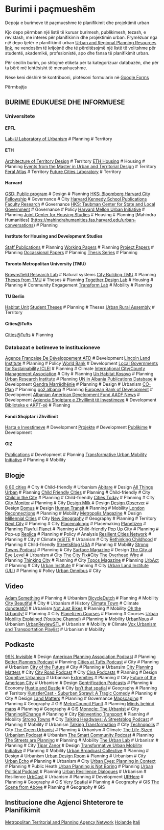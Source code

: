 # Burimi i paçmueshëm 

Depoja e burimeve të paçmueshme të planifikimit dhe projektimit urban 

Kjo depo përmban një listë të kuruar burimesh, publikimesh, tezash, e revistash, me interes për planifikimin dhe projektimin urban. Frymëzuar nga një depo tjetër e planifikimit urban [Urban and Regional Planning Resources link](https://github.com/APA-Technology-Division/urban-and-regional-planning-resources/blob/main/README.md), ne vendosëm të krijojmë dhe të përditësojmë një listë të volitshme për studentë, akademikë, profesionistë, apo dhe fansa të planifikimit urban. 

Për secilin burim, po shtojmë etiketa për ta kategorizuar databazën, dhe për ta bërë më lehtësisht të menaxhueshme. 

Nëse keni dëshirë të kontribuoni, plotësoni formularin në [Google Forms](https://docs.google.com/forms/d/e/1FAIpQLSeR0qAMEwlsruT1Mvn7gPLFRRNKV9LfIJ8gt5d-DIG4vV3WtA/viewform?usp=sf_link) 
 
Përmbajtja

## BURIME EDUKUESE DHE INFORMUESE

### Universitete 

#### EPFL
[Lab-U Laboratory of Urbanism](https://www.epfl.ch/labs/lab-u/) # Planning # Territory


#### ETH 
[Architecture of Territory Design](https://topalovic.arch.ethz.ch/#mas-programme) # Territory 
[ETH Housing](https://wohnforum.arch.ethz.ch/en/publications/books.html) # Housing # Planning
[Events from the Master in Urban and Territorial Design](https://www.nsl.ethz.ch/en/master-of-advanced-studies-eth-epf-in-urban-and-territorial-design/) # Territory 
[Feral Atlas](https://topalovic.arch.ethz.ch/Libraries/Lectures/Feral-Atlas-Anna-L-Tsing-In-Conversation-With-Marija-Maric-And-Nils-Guttler) # Territory
[Future Cities Laboratory](https://fcl.ethz.ch/research/fcl-phase2/archipelago-cities/extended-urbanisation/publications.html)  # Territory


#### Harvard 
[GSD: Public program](https://www.gsd.harvard.edu/) # Design # Planning
[HKS: Bloomberg Harvard City Fellowship](https://www.cityleadership.harvard.edu/) # Governance # City
[Harvard Kennedy School Publications Faculty Research](https://www.hks.harvard.edu/faculty-research/publications/publications-centers-initiatives) # Governance
[HKS: Taubman Center for State and Local Government](https://www.hks.harvard.edu/centers/taubman/publications/policy-briefs) # Governance # Policy
[Harvard Mellon Urban Initiative](https://mellonurbanism.harvard.edu/news-events) # Planning
[Joint Center for Housing Studies](https://www.jchs.harvard.edu/) # Housing # Planning
[Mahindra Humanities] (https://mahindrahumanities.fas.harvard.edu/urban-conversations) # Planning


#### Institute for Housing and Development Studies 
[Staff Publications](https://www.ihs.nl/en/resources/ihs-publications/ihs-staff-publications) # Planning
[Working Papers](https://www.ihs.nl/en/resources/ihs-publications/ihs-working-papers) # Planning
[Project Papers](https://www.ihs.nl/en/resources/ihs-publications/ihs-working-papers) # Planning
[Occassional Papers](https://www.ihs.nl/en/resources/ihs-publications/ihs-occasional-papers) # Planning
[Thesis Series](https://www.ihs.nl/en/resources/ihs-publications/ihs-thesis-series) # Planning


#### Toronto Metropolitan University (TMU)
[Brownsfield Research Lab](https://www.brownfieldsresearchlab.com/work/current/) # Natural systems
[City Building TMU](https://www.torontomu.ca/city-building/) # Planning
[Theses from TMU](https://rshare.library.ryerson.ca/td-ud) # Theses # Planning
[Together Design Lab](https://www.togetherdesignlab.com/) # Housing # Planning # Community Engagement
[Transform Lab](https://transformlab.torontomu.ca/reports-2/) # Mobility # Planning


#### TU Berlin
[Habitat Unit](http://habitat-unit.de/en/research/#themes)
[Student Theses](https://www.tu.berlin/en/planen-bauen-umwelt/urbanmanagement/people-contacts/students) # Planning # Theses
[Urban Rural Assembly](https://urbanruralassembly.com/en) # Territory


#### Cities@Tufts 
[Cities@Tufts](https://shareable.net/cities-tufts/) # Planning



### Databazat e botimeve te institucioneve


[Agence Française De Développement AFD](https://www.afd.fr/en/ressources-accueil) # Development
[Lincoln Land Institute](https://www.lincolninst.edu/publications) # Planning # Policy
[World Bank](https://openknowledge.worldbank.org/) # Development
[Local Governments for Sustainability ICLEI](https://iclei.org/publication/) # Planning # Climate 
[International City/County Management Association](https://icma.org/publications-research) # City # Planning
[Un Habitat Kosovo](https://unhabitat-kosovo.org/) # Planning
[Urban Research Institute](https://uri.org.al/publication/) # Planning
[UN in Albania Publications Database](https://albania.un.org/en/resources/publications) # Development
[Qendra Marrëdhënie](https://www.qendra-m.org/en) # Planning # Design # Urbanism
[CO-Plan](https://www.co-plan.org/en/publikimet/) # Planning
[go2 albania](https://www.facebook.com/GO2AL/) # Planning
[European Bank of Development](https://www.ebrd.com/work-with-us/project-finance/project-summary-documents.html?1=1&filterCountry=Albania) # Development
[Albanian American Development Fund AADF News](http://aadf.org/news/) # Development 
[Agjencia Shqiptare e Zhvillimit të Investimeve](https://www.aida.gov.al/sq/) # Development
[Biblioteka e AKPT-së](https://planifikimi.gov.al/index.php?id=672) # Planning

#### Fondi Shqiptar i Zhvillimit 
[Harta e Investimeve](https://www.albaniandf.org/harta-e-investimeve/) # Development
[Projekte](https://www.albaniandf.org/projekte/) # Development
[Publikime](https://www.albaniandf.org/info-lajme/publikime/) # Development

#### GIZ
[Publications](https://www.giz.de/en/mediacenter/publications.html)  # Development # Planning 
[Transformative Urban Mobility Initiative](https://www.transformative-mobility.org/campaigns/podcasts) # Planning # Mobility



## Blogje 


[8 80 cities](https://www.880cities.org/) # City # Child-friendly # Urbanism
[Abitare](https://www.abitare.it/en/) # Design
[All Things Urban](https://www.allthingsurban.net/) # Planning
[Child Friendly Cities](https://childfriendlycities.org/) # Planning # Child-friendly # City
[Child in the City](https://www.childinthecity.org/?gdpr=accept) # Planning # Child-friendly
[Cities Today](https://cities-today.com/) # Planning # City
[City Monitor](https://citymonitor.ai/) # Planning # City
[Design Milk](https://design-milk.com/) # Design
[Design Observer](https://designobserver.com/) # Design
[Domus](https://www.domusweb.it/en.html) # Design
[Human Transit](https://humantransit.org/) # Planning # Mobility
[London Reconnections](https://www.londonreconnections.com/) # Planning # Mobility
[Metropolis Magazine](https://metropolismag.com/) # Design
[Millennial Cities](https://millennialcities.com/) # City
[New Geography](https://www.newgeography.com/) # Geography # Planning # Territory
[Next City](https://nextcity.org/) # Planning # City
[Placemakingx](https://www.placemakingx.org/) # Placemaking
[Planetizen](https://www.planetizen.com/) # Planning
[Playful Planet](https://www.playfulplanet.org.uk/) # Planning # Child-friendly
[Pop Up City](https://popupcity.net/) # Planning # Pop-up
[Replica](https://replicahq.com/) # Planning # Policy # Analysis 
[Resilient Cities Network](https://resilientcitiesnetwork.org/) # Planning # City # Climate
[reSITE](https://www.resite.org/) # Urbanism # City 
[Rethinking Childhood](https://rethinkingchildhood.com/) # Planning # Child-friendly
[StreetsBlog USA](https://www.streetsblog.org/) # Planning # Mobility
[Strong Towns Podcast](https://www.strongtowns.org/stmedia) # Planning # City
[Surface Magazine](https://www.surfacemag.com/) # Design
[The City at Eye Level](https://thecityateyelevel.com/) # Urbanism # City
[The City Fix](https://thecityfix.com/)#City
[The Overhead Wire](https://theoverheadwire.com/) # Planning
[Thinking City](https://thinkingcity.org/) # Planning # City
[Topos Magazine](https://toposmagazine.com/) # Planning
[UrbAct](https://urbact.eu/) # Planning # City
[Urban Institute](https://www.urban.org/) # Planning # City
[Urban Land Institute (ULI)](https://urbanland.uli.org/) # Planning # Policy
[Urban Omnibus](https://urbanomnibus.net/) # City



## Video 

[Adam Something](https://www.youtube.com/channel/UCcvfHa-GHSOHFAjU0-Ie57A) # Planning # Urbanism
[BicycleDutch](https://www.youtube.com/channel/UC67YlPrRvsO117gFDM7UePg) # Planning # Mobility
[City Beautiful](https://www.youtube.com/c/CityBeautiful) # City # Urbanism # History
[Climate Town](https://www.youtube.com/channel/UCuVLG9pThvBABcYCm7pkNkA) # Climate
[donoteat01](https://www.youtube.com/user/donoteat01) # Urbanism
[Not Just Bikes](https://www.youtube.com/c/NotJustBikes) # Planning # Mobility
[Oh the Urbanity!](https://www.youtube.com/channel/UCN5CBM1NkqDYAHgS-AbgGHA) # Planning # City
[Planetizen Courses](https://www.youtube.com/c/PlanetizenCourses) # Planning # Courses
[Urban Mobility Explained (Youtube Channel)](https://www.youtube.com/channel/UC9cCBxQU1IjuRdiNtZqpxTg) # Planning # Mobility
[UrbanNous](https://www.youtube.com/channel/UCRx_FG3E7fEDCzCywFcJp6g) # Urbanism
[UrbanReviewSTL](https://www.urbanreviewstl.com/2021/12/youtube-channels-to-learn-about-urbanism-transit-climate-etc/) # Urbanism # Mobility # Climate
[Vox Urbanism and Transportation Playlist](https://www.youtube.com/watch?v=cEsC5hNfPU4&list=PLJ8cMiYb3G5eYV70JW5qsI4t-qj1mw_vP&ab_channel=Vox) # Urbanism # Mobility



## Podkaste

[99% Invisible](https://99percentinvisible.org/) # Design
[American Planning Association Podcast](https://www.planning.org/podcast/) # Planning
[Better Planners Podcast](https://podcasts.apple.com/us/podcast/better-planners-podcast/id1459210982) # Planning
[Cities at Tufts Podcast](https://shareable.net/cities-at-tufts-podcast/) # City # Planning # Urbanism
[City of the Future](https://podcasts.apple.com/us/podcast/city-of-the-future/id1353905337) # City # Planning # Urbansim 
[City Planning Matters](https://podcasts.apple.com/us/podcast/city-planning-matters/id1542408558) # City
[City Road Podcast](https://cityroadpod.org/about/) # City
[Civa Podcasts](https://audioboom.com/channels/5042017) # Planning # Design
[Cognitive Urbanism](https://podcasts.apple.com/us/podcast/cognitive-urbanism/id950834981) # Urbanism
[Extremities](https://anchor.fm/extremities) # Planning # City
[Future of the American City](https://podcasts.apple.com/gb/podcast/future-of-the-american-city/id1459259486) # Urbanism # Design 
[Gentrification Podcasts](https://blog.feedspot.com/gentrification_podcasts/?_src=blogbycategory) # Planning # Economy
[Hustle and Bustle](https://podcasts.apple.com/au/podcast/hustle-bustle-podcast/id1577757208) # City
[Isn’t that spatial](https://isntthatspatial.net/episodes) # Geography # Planning # Territory
[KunstlerCast - Suburban Sprawl: A Tragic Comedy](https://podcasts.apple.com/us/podcast/kunstlercast-suburban-sprawl-a-tragic-comedy/id273772632) # Planning # City # Design 
[Land Matters](https://podcasts.apple.com/us/podcast/land-matters/id1464810062) # Planning # Governance
[Mapscaping](https://mapscaping.com/podcasts/) # Planning # Geography # GIS
[MetroCouncil PlanIt](https://podcasts.apple.com/us/podcast/planit/id1211810458) # Planning
[Minds behind maps](https://www.mindsbehindmaps.com/) # Planning # Geography # GIS
[Monocle: The Urbanist](https://monocle.com/radio/shows/the-urbanist/) # City
[PlanningXChange](https://podcasts.apple.com/au/podcast/planningxchange/id949263443?mt=2) # Planning # City
[Reinventing Transport](https://www.reinventingtransport.org/p/podcast.html) # Planning # Mobility
[Strong Towns](https://www.strongtowns.org/podcast) # City
[Talking Headways: A Streetsblog Podcast](https://streetsblog.libsyn.com/) # Planning # Mobility # Urbanism 
[Talking Transformation](https://anchor.fm/talking-transformation-po) # City
[Technopolis](https://www.technopolispodcast.com/) # City
[The Green Urbanist](https://podcasts.apple.com/dk/podcast/the-green-urbanist/id1521166054) # Planning # Urbanism # Climate
[The Life-Sized Urbanism Podcast](https://podcasts.apple.com/us/podcast/the-life-sized-city-urbanism-podcast/id1437367607) # Urbanism
[The Smart Community Podcast](https://mysmart.community/podcast/) # Planning
[The Streets are Planning](https://www.thestreetsareplanning.com/) # Planning # Mobility
[The Urban Lab](https://podcasts.apple.com/us/podcast/the-urban-lab/id1509260445) # Urbanism # Planning # City 
[Tipar Zanor](https://www.youtube.com/@TiparZanor) # Design
[Transformative Urban Mobility Initiative](https://www.transformative-mobility.org/campaigns/podcasts) # Planning # Mobility
[Urban Broadcast Collective](https://soundcloud.com/user-669027099) # Planning # Design # Urbanism 
[Urban Design Room](https://podcasts.apple.com/us/podcast/urban-design-room/id1439075642) # Planning # Urbanism # City 
[Urban Echo](https://podcasts.apple.com/us/podcast/urban-echo/id1511084536) # Planning # Urbanism # City
[Urban Eyes: Planning in Context](https://podcasts.apple.com/us/podcast/urban-eyes-planning-in-context/id1455009119) # Planning # Public Heath 
[Urban Planning is Not Boring](https://podcasts.apple.com/us/podcast/urban-planning-is-not-boring/id1631872994) # Planning
[Urban Political Podcast](https://urbanpolitical.podigee.io/) # Planning
[Urban Resilience Dialogues](https://www.urbanresiliencedialogues.com/podcast) # Urbanism # Resilience
[UrbCast](https://urbcast.pl/en/episodes/) # Urbanism # Planning # Development
[URHere](https://www.urherepodcast.com/) # Planning # Geography # GIS
[Very Spatial](https://veryspatial.com/) # Planning # Geography # GIS
[The Scene from Above](https://scenefromabove.podbean.com/) # Planning # Geography # GIS



## Institucione dhe Agjenci Shteterore te Planifikimit
[Metropolitan Territorial and Planning Agency Network](http://www.mtpa-network.org/en/the-mtpa-global-network/)
[Holande](https://pbl.nl/) 
[Itali](https://www.agenziacoesione.gov.it/)


